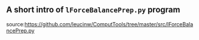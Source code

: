 ## A short intro of `lForceBalancePrep.py` program
source:https://github.com/leucinw/ComputTools/tree/master/src/lForceBalancePrep.py
